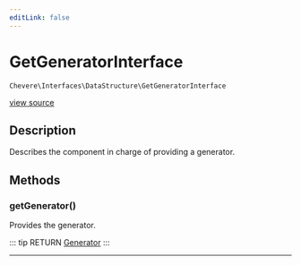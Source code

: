 ```yaml
---
editLink: false
---
```


# GetGeneratorInterface

`Chevere\Interfaces\DataStructure\GetGeneratorInterface`

[view source](https://github.com/chevere/chevere/blob/master/DataStructure/GetGeneratorInterface.php)

## Description

Describes the component in charge of providing a generator.

## Methods

### getGenerator()

Provides the generator.

::: tip RETURN
[Generator](https://www.php.net/manual/class.generator)
:::

---
